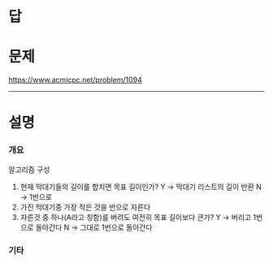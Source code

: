 
# 답

# 문제

https://www.acmicpc.net/problem/1094

***

# 설명

### 개요

알고리즘 구성
1. 현재 막대기들의 길이를 합치면 목표 길이인가?
    Y $\longrightarrow$ 막대기 리스트의 길이 반환
    N $\longrightarrow$ 1번으로 
1. 가진 막대기중 가장 작은 것을 반으로 자른다
2. 자른것 중 하나(A라고 칭함)를 버려도 여전히 목표 길이보다 큰가?
	Y $\longrightarrow$ 버리고 1번으로 돌아간다
	N $\longrightarrow$  그대로 1번으로 돌아간다

### 기타
